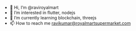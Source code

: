 - 👋 Hi, I’m @raviroyalmart
- 👀 I’m interested in flutter, nodejs
- 🌱 I’m currently learning blockchain, threejs
- 📫 How to reach me ravikumar@royalmartsupermarket.com

<!---
raviroyalmart/raviroyalmart is a ✨ special ✨ repository because its `README.md` (this file) appears on your GitHub profile.
You can click the Preview link to take a look at your changes.
--->
